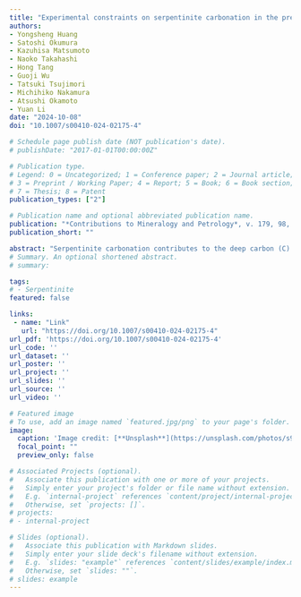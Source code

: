 ```yaml
---
title: "Experimental constraints on serpentinite carbonation in the presence of a H2O–CO2–NaCl fluid"
authors:
- Yongsheng Huang
- Satoshi Okumura
- Kazuhisa Matsumoto
- Naoko Takahashi
- Hong Tang
- Guoji Wu
- Tatsuki Tsujimori
- Michihiko Nakamura
- Atsushi Okamoto
- Yuan Li
date: "2024-10-08"
doi: "10.1007/s00410-024-02175-4"

# Schedule page publish date (NOT publication's date).
# publishDate: "2017-01-01T00:00:00Z"

# Publication type.
# Legend: 0 = Uncategorized; 1 = Conference paper; 2 = Journal article;
# 3 = Preprint / Working Paper; 4 = Report; 5 = Book; 6 = Book section;
# 7 = Thesis; 8 = Patent
publication_types: ["2"]

# Publication name and optional abbreviated publication name.
publication: "*Contributions to Mineralogy and Petrology*, v. 179, 98, https://doi.org/10.1007/s00410-024-02175-4"
publication_short: ""

abstract: "Serpentinite carbonation contributes to the deep carbon (C) cycle. Recently, geophysical and numerical studies have inferred considerable hydrothermal alteration in plate bending faults, opening the possibility of significant C storage in the slab mantle. However, there is a lack of quantitative determination of C uptake in serpentinized mantle rocks. Here, we experimentally constrain serpentinite carbonation in H2O–CO2–NaCl fluids to estimate C uptake in hydrated mantle rocks. We find that serpentinite carbonation results in the formation of talc and magnesite along the serpentinite surface. The presence of porous reaction zones (49.2% porosity) promotes the progress of carbonation reactions through a continuous supply of CO2-bearing fluids to the reaction front. Added NaCl effectively decreases the serpentinite carbonation efficiency, particularly at low salinities (< 5.0 wt%), which is likely attributed to the reduction in fluid pH and the transport rate of reactants, and the increase in magnesite solubility. Based on previous and our experiments, we fit an empirical equation for the reaction rate of serpentinite carbonation. Extrapolation of this equation to depths of plate bending fault systems suggests that serpentinite carbonation may contribute to an influx of up to 7.3–28.5 Mt C/yr in subduction zones. Our results provide new insights into serpentinite carbonation in environments with high fluid salinities and potentially contribute to the understanding of the C cycle in subduction zones."
# Summary. An optional shortened abstract.
# summary: 

tags: 
# - Serpentinite
featured: false

links:
 - name: "Link"
   url: "https://doi.org/10.1007/s00410-024-02175-4"
url_pdf: 'https://doi.org/10.1007/s00410-024-02175-4'
url_code: ''
url_dataset: ''
url_poster: ''
url_project: ''
url_slides: ''
url_source: ''
url_video: ''

# Featured image
# To use, add an image named `featured.jpg/png` to your page's folder. 
image: 
  caption: 'Image credit: [**Unsplash**](https://unsplash.com/photos/s9CC2SKySJM)'
  focal_point: ""
  preview_only: false

# Associated Projects (optional).
#   Associate this publication with one or more of your projects.
#   Simply enter your project's folder or file name without extension.
#   E.g. `internal-project` references `content/project/internal-project/index.md`.
#   Otherwise, set `projects: []`.
# projects:
# - internal-project

# Slides (optional).
#   Associate this publication with Markdown slides.
#   Simply enter your slide deck's filename without extension.
#   E.g. `slides: "example"` references `content/slides/example/index.md`.
#   Otherwise, set `slides: ""`.
# slides: example
---
```

